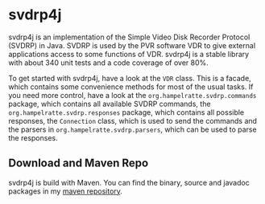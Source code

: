 svdrp4j
=================

svdrp4j is an implementation of the Simple Video Disk Recorder Protocol (SVDRP) in Java. SVDRP is used by the PVR software VDR to give external applications 
access to some functions of VDR. svdrp4j is a stable library with about 340 unit tests and a code coverage of over 80%.

To get started with svdrp4j, have a look at the `VDR` class. This is a facade, which contains some convenience methods for most of the usual tasks. If you need
more control, have a look at the `org.hampelratte.svdrp.commands` package, which contains all available SVDRP commands, the 
`org.hampelratte.svdrp.responses` package, which contains all possible responses, the `Connection` class, which is used to send the commands and the parsers 
in `org.hampelratte.svdrp.parsers`, which can be used to parse the responses.

Download and Maven Repo
-----------------------
svdrp4j is build with Maven. You can find the binary, source and javadoc packages in my [maven repository](http://hampelratte.org/maven/releases/org/hampelratte/svdrp4j/).
